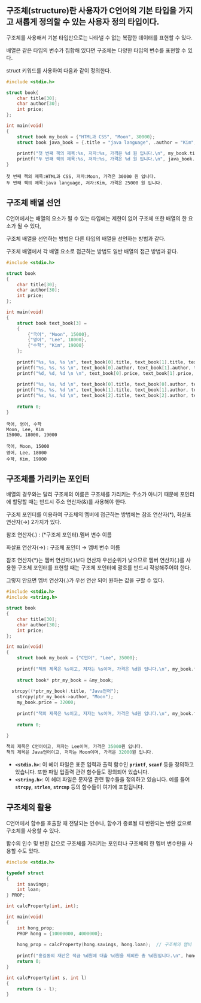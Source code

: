 ## 구조체(structure)란 사용자가 C언어의 기본 타입을 가지고 새롭게 정의할 수 있는 사용자 정의 타입이다.

구조체를 사용해서 기본 타입만으로는 나타낼 수 없는 복잡한 데이터를 표현할 수 있다.

배열은 같은 타입의 변수가 집합해 있다면 구조체는 다양한 타입의 변수를 표현할 수 있다.

struct 키워드를 사용하여 다음과 같이 정의한다.

```c
#include <stdio.h>

struct book{
    char title[30];
    char author[30];
    int price;
};

int main(void)
{   
    struct book my_book = {"HTML과 CSS", "Moon", 30000};
    struct book java_book = {.title = "java language", .author = "Kim", .price = 25000};
    
    printf("첫 번째 책의 제목:%s, 저자:%s, 가격은 %d 원 입니다.\n", my_book.title, my_book.author, my_book.price);
    printf("두 번째 책의 제목:%s, 저자:%s, 가격은 %d 원 입니다.\n", java_book.title, java_book.author, java_book.price);
}
```

```basic
첫 번째 책의 제목:HTML과 CSS, 저자:Moon, 가격은 30000 원 입니다.
두 번째 책의 제목:java language, 저자:Kim, 가격은 25000 원 입니다.
```

## 구조체 배열 선언

C언어에서는 배열의 요소가 될 수 있는 타입에는 제한이 없어 구조체 또한 배열의 한 요소가 될 수 있다,

구조체 배열을 선언하는 방법은 다른 타입의 배열을 선언하는 방법과 같다.

구조체 배열에서 각 배열 요소로 접근하는 방법도 일반 배열의 접근 방법과 같다.

```c
#include <stdio.h>

struct book
{
	char title[30];
	char author[30];
	int price;
};

int main(void)
{   
    struct book text_book[3] = 
    {
        {"국어", "Moon", 15000},
        {"영어", "Lee", 18000},
        {"수학", "Kim", 19000}
    };
    
    printf("%s, %s, %s \n", text_book[0].title, text_book[1].title, text_book[2].title);
    printf("%s, %s, %s \n", text_book[0].author, text_book[1].author, text_book[2].author);
    printf("%d, %d, %d \n \n", text_book[0].price, text_book[1].price, text_book[2].price);
    
    printf("%s, %s, %d \n", text_book[0].title, text_book[0].author, text_book[0].price);
    printf("%s, %s, %d \n", text_book[1].title, text_book[1].author, text_book[1].price);
    printf("%s, %s, %d \n", text_book[2].title, text_book[2].author, text_book[2].price);
    
    return 0;
}
```

```basic
국어, 영어, 수학 
Moon, Lee, Kim 
15000, 18000, 19000
 
국어, Moon, 15000 
영어, Lee, 18000 
수학, Kim, 19000 
```

## 구조체를 가리키는 포인터

배열의 경우와는 달리 구조체의 이름은 구조체를 가리키는 주소가 아니기 때문에 포인터에 할당할 때는 반드시 주소 연산자(&)를 사용해야 한다.

구조체 포인터를 이용하여 구조체의 멤버에 접근하는 방법에는 참조 연산자(*), 화살표 연산자(→) 2가지가 있다.

참조 연산자(.) : (*구조체 포인터).멤버 변수 이름

화살표 연산자(→) : 구조체 포인터 → 멤버 변수 이름

참조 연산자(*)는 멤버 연산자(.)보다 연산자 우선순위가 낮으므로 멤버 연산자(.)를 사용한 구조체 포인터를 표현할 때는 구조체 포인터에 괄호를 반드시 작성해주어야 한다.

그렇지 안으면 멤버 연산자(.)가 우선 연산 되어 원하는 값을 구할 수 없다.

```c
#include <stdio.h>
#include <string.h>

struct book
{
	char title[30];
	char author[30];
	int price;
};

int main(void)
{
	struct book my_book = {"C언어", "Lee", 35000};
	
	printf("책의 제목은 %s이고, 저자는 %s이며, 가격은 %d원 입니다.\n", my_book.title, my_book.author, my_book.price);
	
	struct book* ptr_my_book = &my_book;
	
  strcpy((*ptr_my_book).title, "Java언어");
 	strcpy(ptr_my_book->author, "Moon");
	my_book.price = 32000;
	
	printf("책의 제목은 %s이고, 저자는 %s이며, 가격은 %d원 입니다.\n", my_book.title, my_book.author, my_book.price);
	
	return 0;
	
}
```

```c
책의 제목은 C언어이고, 저자는 Lee이며, 가격은 35000원 입니다.
책의 제목은 Java언어이고, 저자는 Moon이며, 가격은 32000원 입니다.
```

- **`<stdio.h>`**: 이 헤더 파일은 표준 입력과 출력 함수인 **`printf`**, **`scanf`** 등을 정의하고 있습니다. 또한 파일 입출력 관련 함수들도 정의되어 있습니다.
- **`<string.h>`**: 이 헤더 파일은 문자열 관련 함수들을 정의하고 있습니다. 예를 들어 **`strcpy`**, **`strlen`**, **`strcmp`** 등의 함수들이 여기에 포함됩니다.

## 구조체의 활용

C언어에서 함수를 호출할 때 전달되는 인수나, 함수가 종료될 때 반환되는 반환 값으로 구조체를 사용할 수 있다.

함수의 인수 및 반환 값으로 구조체를 가리키는 포인터나 구조체의 한 멤버 변수만을 사용할 수도 있다.

```c
#include <stdio.h>

typedef struct
{
	int savings;
	int loan;	
} PROP;

int calcProperty(int, int);

int main(void)
{
	int hong_prop;
	PROP hong =	{10000000, 4000000};
	
	hong_prop = calcProperty(hong.savings, hong.loan);	// 구조체의 멤버 변수를 함수의 인수로 전달함 
	
	printf("홍길동의 재산은 적금 %d원에 대출 %d원을 제외한 총 %d원입니다.\n", hong.savings, hong.loan, hong_prop);
	return 0;
}

int calcProperty(int s, int l)
{
	return (s - l);
}

```
